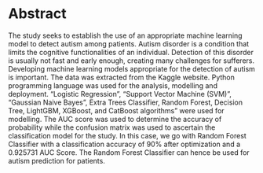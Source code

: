 # Abstract
The study seeks to establish the use of an appropriate machine learning model to detect autism among patients. Autism disorder is a condition that limits the cognitive functionalities of an individual. Detection of this disorder is usually not fast and early enough, creating many challenges for sufferers. Developing machine learning models appropriate for the detection of autism is important. The data was extracted from the Kaggle website. Python programming language was used for the analysis, modelling and deployment.   “Logistic Regression”, “Support Vector Machine (SVM)”, “Gaussian Naive Bayes”, Extra Trees Classifier, Random Forest, Decision Tree, LightGBM, XGBoost, and CatBoost algorithms” were used for modelling. The AUC score was used to determine the accuracy of probability while the confusion matrix was used to ascertain the classification model for the study. In this case, we go with Random Forest Classifier with a classification accuracy of 90% after optimization and a 0.925731 AUC Score. The Random Forest Classifier can hence be used for autism prediction for patients.
